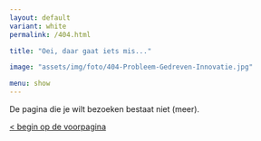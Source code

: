 ```yaml
---
layout: default
variant: white
permalink: /404.html

title: "Oei, daar gaat iets mis..."

image: "assets/img/foto/404-Probleem-Gedreven-Innovatie.jpg"

menu: show
---
```


De pagina die je wilt bezoeken bestaat niet (meer).

[< begin op de voorpagina](/)




&nbsp;
&nbsp;
&nbsp;
